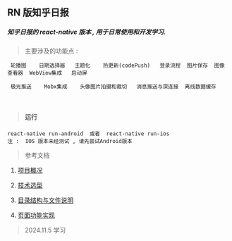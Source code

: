 <!--
 * @Author: liganghui
 * @Date: 2019-10-28 10:45:03
 * @LastEditTime: 2019-10-28 12:40:34
 * @Description:
 -->

## RN 版知乎日报

##### 知乎日报的 react-native 版本 , 用于日常使用和开发学习.

> 主要涉及的功能点 :

     轮播图    日期选择器   主题化    热更新(codePush)   登录流程  图片保存  图像查看器  WebView集成   启动屏

     极光推送    Mobx集成    头像图片拍摄和裁切   消息推送与深连接  离线数据缓存

<br/>

> #### 运行

    react-native run-android  或者  react-native run-ios
    注 :  IOS 版本未经测试 , 请先尝试Android版本

> 参考文档

1. [项目概况](https://www.jianshu.com/p/8d7e6dd3c152)

2. [技术选型](https://www.jianshu.com/p/80ee11c12f53)

3. [目录结构与文件说明](https://www.jianshu.com/p/4cfc92ef0a30)

4. [页面功能实现](https://www.jianshu.com/p/0383c2e20bcf)

> 2024.11.5 学习
